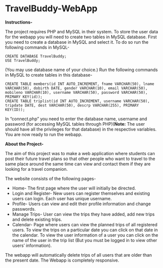 # TravelBuddy-WebApp

**Instructions-**

The project requires PHP and MySQL in their system. To store the user data for the webapp you will need to create two tables in MySQL database. First you need to create a database in MySQL and select it. To do so run the following commands in MySQL-

    CREATE DATABASE TravelBuddy;
    USE TravelBuddy;

(You may use database name of your choice.)
Run the following commands in MySQL to create tables in this database-

    CREATE TABLE members(id INT AUTO_INCREMENT, fname VARCHAR(50), lname VARCHAR(50), dobirth DATE, gender VARCHAR(10), email VARCHAR(50), mobileno VARCHAR(10), username VARCHAR(50), password VARCHAR(50), PRIMARY KEY(id));
    CREATE TABLE triplist(id INT AUTO_INCREMENT, username VARCHAR(50), tripdate DATE, dest VARCHAR(50), descrp VARCHAR(255), PRIMARY KEY(ID));

In “connect.php” you need to enter the database name, username and password (for accessing MySQL tables through PHP)(**Note:** The user should have all the privileges for that database) in the respective variables.
You are now ready to run the webapp.

**About the Project-**

The aim of this project was to make a web application where students can post their future travel plans so that other people who want to travel to the same place around the same time can view and contact them if they are looking for a travel companion.

The website consists of the following pages-
- Home- The first page where the user will initially be directed.
- Login and Register- New users can register themselves and existing users can login. Each user has unique username.
- Profile- Users can view and edit their profile information and change passwords.
- Manage Trips- User can view the trips they have added, add new trips and delete existing trips.
- Calendar- Page where users can view the planned trips of all registered users. To view the trips on a particular date you can click on that date in the calendar. To view the user information of a user you can click on the name of the user in the trip list (But you must be logged in to view other users’ information).

The webapp will automatically delete trips of all users that are older than the present date. The Webapp is completely responsive.
